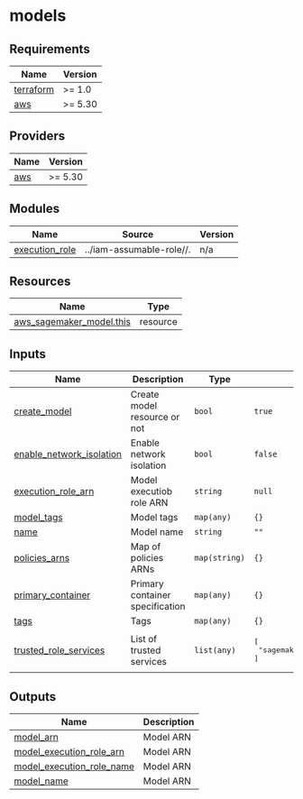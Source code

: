 # models

<!-- BEGINNING OF PRE-COMMIT-TERRAFORM DOCS HOOK -->
## Requirements

| Name | Version |
|------|---------|
| <a name="requirement_terraform"></a> [terraform](#requirement\_terraform) | >= 1.0 |
| <a name="requirement_aws"></a> [aws](#requirement\_aws) | >= 5.30 |

## Providers

| Name | Version |
|------|---------|
| <a name="provider_aws"></a> [aws](#provider\_aws) | >= 5.30 |

## Modules

| Name | Source | Version |
|------|--------|---------|
| <a name="module_execution_role"></a> [execution\_role](#module\_execution\_role) | ../iam-assumable-role//. | n/a |

## Resources

| Name | Type |
|------|------|
| [aws_sagemaker_model.this](https://registry.terraform.io/providers/hashicorp/aws/latest/docs/resources/sagemaker_model) | resource |

## Inputs

| Name | Description | Type | Default | Required |
|------|-------------|------|---------|:--------:|
| <a name="input_create_model"></a> [create\_model](#input\_create\_model) | Create model resource or not | `bool` | `true` | no |
| <a name="input_enable_network_isolation"></a> [enable\_network\_isolation](#input\_enable\_network\_isolation) | Enable network isolation | `bool` | `false` | no |
| <a name="input_execution_role_arn"></a> [execution\_role\_arn](#input\_execution\_role\_arn) | Model executiob role ARN | `string` | `null` | no |
| <a name="input_model_tags"></a> [model\_tags](#input\_model\_tags) | Model tags | `map(any)` | `{}` | no |
| <a name="input_name"></a> [name](#input\_name) | Model name | `string` | `""` | no |
| <a name="input_policies_arns"></a> [policies\_arns](#input\_policies\_arns) | Map of policies ARNs | `map(string)` | `{}` | no |
| <a name="input_primary_container"></a> [primary\_container](#input\_primary\_container) | Primary container specification | `map(any)` | `{}` | no |
| <a name="input_tags"></a> [tags](#input\_tags) | Tags | `map(any)` | `{}` | no |
| <a name="input_trusted_role_services"></a> [trusted\_role\_services](#input\_trusted\_role\_services) | List of trusted services | `list(any)` | <pre>[<br>  "sagemaker.amazonaws.com"<br>]</pre> | no |

## Outputs

| Name | Description |
|------|-------------|
| <a name="output_model_arn"></a> [model\_arn](#output\_model\_arn) | Model ARN |
| <a name="output_model_execution_role_arn"></a> [model\_execution\_role\_arn](#output\_model\_execution\_role\_arn) | Model ARN |
| <a name="output_model_execution_role_name"></a> [model\_execution\_role\_name](#output\_model\_execution\_role\_name) | Model ARN |
| <a name="output_model_name"></a> [model\_name](#output\_model\_name) | Model ARN |
<!-- END OF PRE-COMMIT-TERRAFORM DOCS HOOK -->
